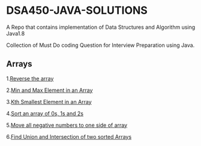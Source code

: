 # DSA450-JAVA-SOLUTIONS

A Repo that contains implementation of Data Structures and Algorithm using Java1.8

Collection of Must Do coding Question for Interview Preparation using Java.

## Arrays

1.[Reverse the array ](/src/Topic_wise_questions/Arrays/ReverseTheArray.java)

2.[Min and Max Element in an Array](/src/Topic_wise_questions/Arrays/FindMinandMaxElementinArray)

3.[Kth Smallest Element in an Array](/src/Topic_wise_questions/Arrays/KthSmallestElement.java)

4.[Sort an array of 0s, 1s and 2s](/src/Topic_wise_questions/Arrays/SortAnArrayof0and1.java)

5.[Move all negative numbers to one side of array]()

6.[Find Union and Intersection of two sorted Arrays]()
